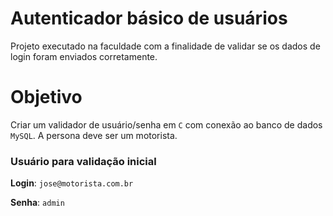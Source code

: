# Autenticador básico de usuários
Projeto executado na faculdade com a finalidade de validar se os dados de login foram enviados corretamente.

# Objetivo
Criar um validador de usuário/senha em `C`  com conexão ao banco de dados `MySQL`. A persona deve ser um motorista.

### Usuário para validação inicial
**Login**: `jose@motorista.com.br`

**Senha**: `admin`
